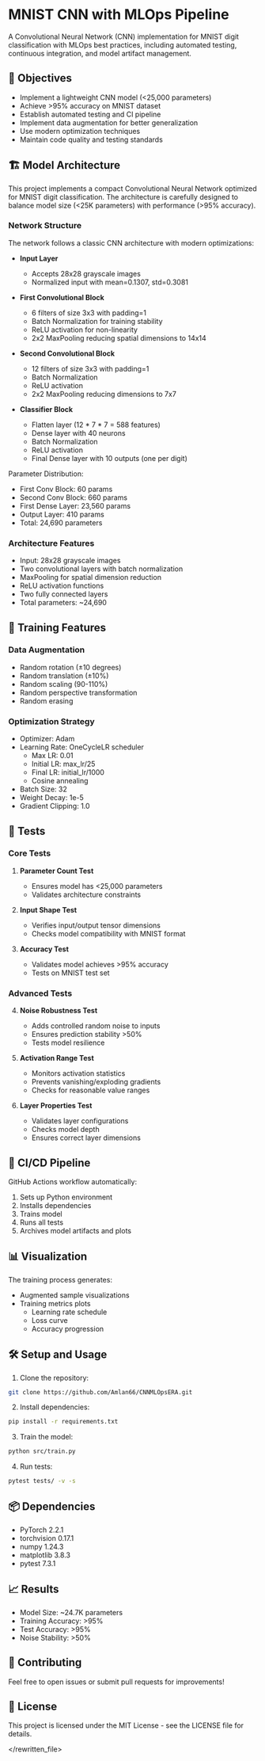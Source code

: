 # MNIST CNN with MLOps Pipeline

A Convolutional Neural Network (CNN) implementation for MNIST digit classification with MLOps best practices, including automated testing, continuous integration, and model artifact management.

## 🎯 Objectives

- Implement a lightweight CNN model (<25,000 parameters)
- Achieve >95% accuracy on MNIST dataset
- Establish automated testing and CI pipeline
- Implement data augmentation for better generalization
- Use modern optimization techniques
- Maintain code quality and testing standards

## 🏗️ Model Architecture

This project implements a compact Convolutional Neural Network optimized for MNIST digit classification. The architecture is carefully designed to balance model size (<25K parameters) with performance (>95% accuracy).

### Network Structure

The network follows a classic CNN architecture with modern optimizations:

- **Input Layer**
  - Accepts 28x28 grayscale images
  - Normalized input with mean=0.1307, std=0.3081

- **First Convolutional Block**
  - 6 filters of size 3x3 with padding=1
  - Batch Normalization for training stability
  - ReLU activation for non-linearity
  - 2x2 MaxPooling reducing spatial dimensions to 14x14

- **Second Convolutional Block**
  - 12 filters of size 3x3 with padding=1
  - Batch Normalization
  - ReLU activation
  - 2x2 MaxPooling reducing dimensions to 7x7

- **Classifier Block**
  - Flatten layer (12 * 7 * 7 = 588 features)
  - Dense layer with 40 neurons
  - Batch Normalization
  - ReLU activation
  - Final Dense layer with 10 outputs (one per digit)

Parameter Distribution:
- First Conv Block: 60 params
- Second Conv Block: 660 params
- First Dense Layer: 23,560 params
- Output Layer: 410 params
- Total: 24,690 parameters

### Architecture Features
- Input: 28x28 grayscale images
- Two convolutional layers with batch normalization
- MaxPooling for spatial dimension reduction
- ReLU activation functions
- Two fully connected layers
- Total parameters: ~24,690

## 🔧 Training Features

### Data Augmentation
- Random rotation (±10 degrees)
- Random translation (±10%)
- Random scaling (90-110%)
- Random perspective transformation
- Random erasing

### Optimization Strategy
- Optimizer: Adam
- Learning Rate: OneCycleLR scheduler
  - Max LR: 0.01
  - Initial LR: max_lr/25
  - Final LR: initial_lr/1000
  - Cosine annealing
- Batch Size: 32
- Weight Decay: 1e-5
- Gradient Clipping: 1.0

## 🧪 Tests

### Core Tests
1. **Parameter Count Test**
   - Ensures model has <25,000 parameters
   - Validates architecture constraints

2. **Input Shape Test**
   - Verifies input/output tensor dimensions
   - Checks model compatibility with MNIST format

3. **Accuracy Test**
   - Validates model achieves >95% accuracy
   - Tests on MNIST test set

### Advanced Tests
4. **Noise Robustness Test**
   - Adds controlled random noise to inputs
   - Ensures prediction stability >50%
   - Tests model resilience

5. **Activation Range Test**
   - Monitors activation statistics
   - Prevents vanishing/exploding gradients
   - Checks for reasonable value ranges

6. **Layer Properties Test**
   - Validates layer configurations
   - Checks model depth
   - Ensures correct layer dimensions

## 🚀 CI/CD Pipeline

GitHub Actions workflow automatically:
1. Sets up Python environment
2. Installs dependencies
3. Trains model
4. Runs all tests
5. Archives model artifacts and plots

## 📊 Visualization

The training process generates:
- Augmented sample visualizations
- Training metrics plots
  - Learning rate schedule
  - Loss curve
  - Accuracy progression

## 🛠️ Setup and Usage

1. Clone the repository:
```bash
git clone https://github.com/Amlan66/CNNMLOpsERA.git
```

2. Install dependencies:
```bash
pip install -r requirements.txt
```

3. Train the model:
```bash
python src/train.py
```

4. Run tests:
```bash
pytest tests/ -v -s
```

## 📦 Dependencies

- PyTorch 2.2.1
- torchvision 0.17.1
- numpy 1.24.3
- matplotlib 3.8.3
- pytest 7.3.1

## 📈 Results

- Model Size: ~24.7K parameters
- Training Accuracy: >95%
- Test Accuracy: >95%
- Noise Stability: >50%

## 🤝 Contributing

Feel free to open issues or submit pull requests for improvements!

## 📄 License

This project is licensed under the MIT License - see the LICENSE file for details.

</rewritten_file>


